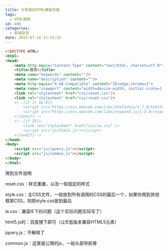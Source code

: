 ```yaml
---
title: 分享我的HTML模板页面
tags:
  - HTML模板
id: 496
categories:
  - 前端杂货
date: 2015-07-16 11:53:25
---
```


```html
<!DOCTYPE HTML>
<html>
<head>
    <meta http-equiv="Content-Type" content="text/html; charset=utf-8">
    <title>首页</title>
    <meta name="keywords" content=""/>
    <meta name="description" content=""/>
    <meta http-equiv="X-UA-Compatible" content="IE=edge,chrome=1">
    <meta name="viewport" content="width=device-width, initial-scale=1.0, maximum-scale=1.0, user-scalable=no">
    <link rel="stylesheet" href="css/reset.css"/>
    <link rel="stylesheet" href="css/reset.css"/>
    <!--[if lt IE 9]>
        <script src="https://oss.maxcdn.com/libs/html5shiv/3.7.0/html5shiv.js"></script>
        <script src="https://oss.maxcdn.com/libs/respond.js/1.3.0/respond.min.js"></script>
    <![endif]-->
    <!--[if IE]>
        <link rel="stylesheet" href="css/ie.css" />
        <script src="js/html5.js"></script>
    <![endif]-->
</head>
<body>
    <script src="js/jquery.js"></script>
    <script src="js/common.js"></script>
</body>
</html>
```

用到文件说明

reset.css：样式重置，以及一些固定的样式

style.css：主CSS文件，一般放到所有调用的CSS的最后一个，如果你用到其他框架CSS，则把style.css放到最后

ie.css：兼容IE下的问题（这个实际问题实际写了）

html5.js的：百度搜下即可（让IE低版本兼容HTML5元素）

jquery.js：不解释了

common.js：这里是公用的js，一般头部导航等